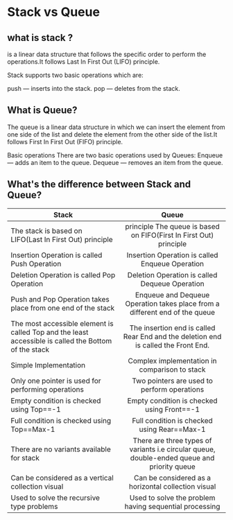 # Stack vs Queue 

## what is stack ?
 is a linear data structure that follows the specific order to perform the operations.It follows Last In First Out (LIFO) principle.

 Stack supports two basic operations which are:

push — inserts into the stack.
pop — deletes from the stack.

## What is Queue?
The queue is a linear data structure in which we can insert the element from one side of the list and delete the element from the other side of the list.It follows First In First Out (FIFO) principle.

Basic operations
There are two basic operations used by Queues:
Enqueue — adds an item to the queue.
Dequeue — removes an item from the queue.



## What's the difference between Stack and Queue?
| Stack   |   Queue    | 
|----------|:-------------:|
| The stack is based on LIFO(Last In First Out) principle |  principle	The queue is based on FIFO(First In First Out) principle |
| Insertion Operation is called Push Operation	|  Insertion Operation is called Enqueue Operation |  
| Deletion Operation is called Pop Operation | Deletion Operation is called Dequeue Operation |  
|Push and Pop Operation takes place from one end of the stack    | Enqueue and Dequeue Operation takes place from a different end of the queue |
|The most accessible element is called Top and the least accessible is called the Bottom of the stack	|The insertion end is called Rear End and the deletion end is called the Front End. |
|Simple Implementation 	|Complex implementation in comparison to stack |
|Only one pointer is used for performing operations 	|Two pointers are used to perform operations |
|Empty condition is checked using Top==-1	|Empty condition is checked using Front==-1||Front==Rear+1 |
|Full condition is checked using Top==Max-1|Full condition is checked using Rear==Max-1 |
|There are no variants available for stack	|There are three types of variants i.e circular queue, double-ended queue and priority queue |
|Can be considered as a vertical collection visual	|Can be considered as a horizontal collection  visual |
|Used to solve the recursive type problems	|Used to solve the problem having sequential processing |


